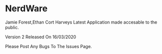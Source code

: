 # NerdWare
Jamie Forest,Ethan Cort Harveys Latest Application made accesable to the public.

Version 2 Released On 16/03/2020

Please Post Any Bugs To The Issues Page.
